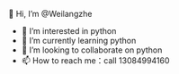  👋 Hi, I’m @Weilangzhe
- 👀 I’m interested in python
- 🌱 I’m currently learning python
- 💞️ I’m looking to collaborate on python
- 📫 How to reach me：call 13084994160

<!---
Weilangzhe/Weilangzhe is a ✨ special ✨ repository because its `README.md` (this file) appears on your GitHub profile.
You can click the Preview link to take a look at your changes.
--->

